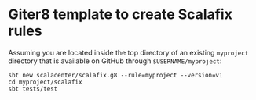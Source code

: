 # Giter8 template to create Scalafix rules

Assuming you are located inside the top directory of an existing `myproject` directory that is available on
GitHub through `$USERNAME/myproject`:

```
sbt new scalacenter/scalafix.g8 --rule=myproject --version=v1
cd myproject/scalafix
sbt tests/test
```
